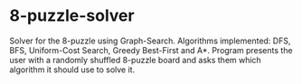 # 8-puzzle-solver
Solver for the 8-puzzle using Graph-Search. Algorithms implemented: DFS, BFS, Uniform-Cost Search, Greedy Best-First and A*. Program presents the user with a randomly shuffled 8-puzzle board and asks them which algorithm it should use to solve it.
